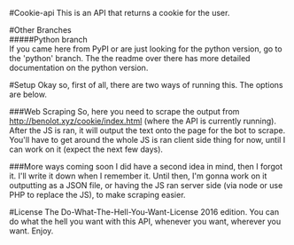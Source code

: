 #Cookie-api
This is an API that returns a cookie for the user.

#Other Branches  
#####Python branch  
If you came here from PyPI or are just looking for the python version, go to the 'python' branch.
The the readme over there has more detailed documentation on the python version.

#Setup
Okay so, first of all, there are two ways of running this. The options are below. 

###Web Scraping
So, here you need to scrape the  output from http://benolot.xyz/cookie/index.html (where the API is currently running). After the JS is ran, it will output the text onto the page for the bot to scrape. You'll have to get around the whole JS is ran client side thing for now, until I can work on it (expect the next few days).

###More ways coming soon
I did have a second idea in mind, then I forgot it. I'll write it down when I remember it. Until then, I'm gonna work on it outputting as a JSON file, or having the JS ran server side (via node or use PHP to replace the JS), to make scraping easier. 

#License
The Do-What-The-Hell-You-Want-License 2016 edition. You can do what the hell you want with this API, whenever you want, wherever you want. Enjoy.